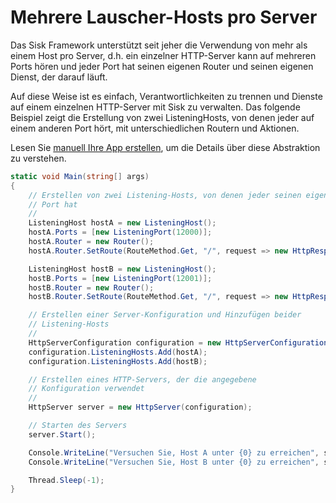 # Mehrere Lauscher-Hosts pro Server

Das Sisk Framework unterstützt seit jeher die Verwendung von mehr als einem Host pro Server, d.h. ein einzelner HTTP-Server kann auf mehreren Ports hören und jeder Port hat seinen eigenen Router und seinen eigenen Dienst, der darauf läuft.

Auf diese Weise ist es einfach, Verantwortlichkeiten zu trennen und Dienste auf einem einzelnen HTTP-Server mit Sisk zu verwalten. Das folgende Beispiel zeigt die Erstellung von zwei ListeningHosts, von denen jeder auf einem anderen Port hört, mit unterschiedlichen Routern und Aktionen.

Lesen Sie [manuell Ihre App erstellen](/v1/getting-started.md#manuell-ihre-app-erstellen), um die Details über diese Abstraktion zu verstehen.

```cs
static void Main(string[] args)
{
    // Erstellen von zwei Listening-Hosts, von denen jeder seinen eigenen Router und
    // Port hat
    //
    ListeningHost hostA = new ListeningHost();
    hostA.Ports = [new ListeningPort(12000)];
    hostA.Router = new Router();
    hostA.Router.SetRoute(RouteMethod.Get, "/", request => new HttpResponse().WithContent("Hallo vom Host A!"));

    ListeningHost hostB = new ListeningHost();
    hostB.Ports = [new ListeningPort(12001)];
    hostB.Router = new Router();
    hostB.Router.SetRoute(RouteMethod.Get, "/", request => new HttpResponse().WithContent("Hallo vom Host B!"));

    // Erstellen einer Server-Konfiguration und Hinzufügen beider
    // Listening-Hosts
    //
    HttpServerConfiguration configuration = new HttpServerConfiguration();
    configuration.ListeningHosts.Add(hostA);
    configuration.ListeningHosts.Add(hostB);

    // Erstellen eines HTTP-Servers, der die angegebene
    // Konfiguration verwendet
    //
    HttpServer server = new HttpServer(configuration);

    // Starten des Servers
    server.Start();

    Console.WriteLine("Versuchen Sie, Host A unter {0} zu erreichen", server.ListeningPrefixes[0]);
    Console.WriteLine("Versuchen Sie, Host B unter {0} zu erreichen", server.ListeningPrefixes[1]);

    Thread.Sleep(-1);
}
```